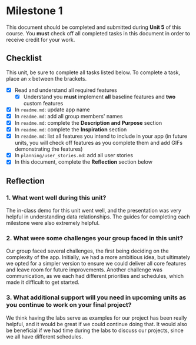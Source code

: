 # Milestone 1

This document should be completed and submitted during **Unit 5** of this course. You **must** check off all completed tasks in this document in order to receive credit for your work.

## Checklist

This unit, be sure to complete all tasks listed below. To complete a task, place an `x` between the brackets.

- [x] Read and understand all required features
  - [x] Understand you **must** implement **all** baseline features and **two** custom features
- [x] In `readme.md`: update app name
- [x] In `readme.md`: add all group members' names
- [x] In `readme.md`: complete the **Description and Purpose** section
- [x] In `readme.md`: complete the **Inspiration** section
- [x] In `readme.md`: list all features you intend to include in your app (in future units, you will check off features as you complete them and add GIFs demonstrating the features)
- [x] In `planning/user_stories.md`: add all user stories
- [x] In this document, complete the **Reflection** section below

## Reflection

### 1. What went well during this unit?

The in-class demo for this unit went well, and the presentation was very helpful in understanding data relationships. The guides for completing each milestone were also extremely helpful.

### 2. What were some challenges your group faced in this unit?

Our group faced several challenges, the first being deciding on the complexity of the app. Initially, we had a more ambitious idea, but ultimately we opted for a simpler version to ensure we could deliver all core features and leave room for future improvements. Another challenge was communication, as we each had different priorities and schedules, which made it difficult to get started.

### 3. What additional support will you need in upcoming units as you continue to work on your final project?

We think having the labs serve as examples for our project has been really helpful, and it would be great if we could continue doing that. It would also be beneficial if we had time during the labs to discuss our projects, since we all have different schedules.
